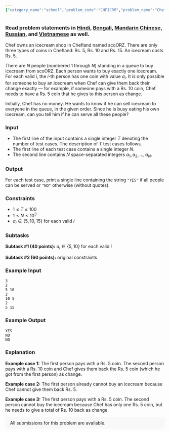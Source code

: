 ```yaml
---
{"category_name":"school","problem_code":"CHFICRM","problem_name":"Chef and Icecream","problemComponents":{"constraints":"","constraintsState":false,"subtasks":"","subtasksState":false,"inputFormat":"","inputFormatState":false,"outputFormat":"","outputFormatState":false,"sampleTestCases":{"0":{"id":1,"input":"3\r\n2\r\n5 10\r\n2\r\n10 5\r\n2\r\n5 15","output":"YES\r\nNO\r\nNO","explanation":"**Example case 1:** The first person pays with a Rs. 5 coin. The second person pays with a Rs. 10 coin and Chef gives them back the Rs. 5 coin (which he got from the first person) as change.\r\n\r\n**Example case 2:** The first person already cannot buy an icecream because Chef cannot give them back Rs. 5.\r\n\r\n**Example case 3:** The first person pays with a Rs. 5 coin. The second person cannot buy the icecream because Chef has only one Rs. 5 coin, but he needs to give a total of Rs. 10 back as change.","isDeleted":false}}},"video_editorial_url":"https://youtu.be/YLLXhDZFUx4","languages_supported":{"0":"CPP14","1":"C","2":"JAVA","3":"PYTH 3.6","4":"CPP17","5":"PYTH","6":"PYP3","7":"CS2","8":"ADA","9":"PYPY","10":"TEXT","11":"PAS fpc","12":"NODEJS","13":"RUBY","14":"PHP","15":"GO","16":"HASK","17":"TCL","18":"PERL","19":"SCALA","20":"LUA","21":"kotlin","22":"BASH","23":"JS","24":"LISP sbcl","25":"rust","26":"PAS gpc","27":"BF","28":"CLOJ","29":"R","30":"D","31":"CAML","32":"FORT","33":"ASM","34":"swift","35":"FS","36":"WSPC","37":"LISP clisp","38":"SQL","39":"SCM guile","40":"PERL6","41":"ERL","42":"CLPS","43":"ICK","44":"NICE","45":"PRLG","46":"ICON","47":"COB","48":"SCM chicken","49":"PIKE","50":"SCM qobi","51":"ST","52":"SQLQ","53":"NEM"},"max_timelimit":1,"source_sizelimit":50000,"problem_author":"raja1999","problem_tester":"","date_added":"15-05-2020","tags":{"0":"cakewalk","1":"june20","2":"raja1999","3":"rajarshi_basu"},"problem_difficulty_level":"Cakewalk","best_tag":"","editorial_url":"https://discuss.codechef.com/problems/CHFICRM","time":{"view_start_date":1592213402,"submit_start_date":1592213402,"visible_start_date":1592213402,"end_date":1735669800},"is_direct_submittable":false,"problemDiscussURL":"https://discuss.codechef.com/search?q=CHFICRM","is_proctored":false,"visitedContests":{},"layout":"problem"}
---
```

### Read problem statements in [Hindi](https://www.codechef.com/download/translated/JUNE20/hindi/CHFICRM.pdf), [Bengali](https://www.codechef.com/download/translated/JUNE20/bengali/CHFICRM.pdf), [Mandarin Chinese](https://www.codechef.com/download/translated/JUNE20/mandarin/CHFICRM.pdf), [Russian](https://www.codechef.com/download/translated/JUNE20/russian/CHFICRM.pdf), and [Vietnamese](https://www.codechef.com/download/translated/JUNE20/vietnamese/CHFICRM.pdf) as well.

Chef owns an icecream shop in Chefland named scoORZ. There are only three types of coins in Chefland: Rs. 5, Rs. 10 and Rs. 15. An icecream costs Rs. 5.

There are $N$ people (numbered $1$ through $N$) standing in a queue to buy icecream from scoORZ. Each person wants to buy exactly one icecream. For each valid $i$, the $i$-th person has one coin with value $a_i$. It is only possible for someone to buy an icecream when Chef can give them back their change exactly ― for example, if someone pays with a Rs. 10 coin, Chef needs to have a Rs. 5 coin that he gives to this person as change.

Initially, Chef has no money. He wants to know if he can sell icecream to everyone in the queue, in the given order. Since he is busy eating his own icecream, can you tell him if he can serve all these people?

### Input
- The first line of the input contains a single integer $T$ denoting the number of test cases. The description of $T$ test cases follows.
- The first line of each test case contains a single integer $N$.
- The second line contains $N$ space-separated integers $a_1, a_2, \ldots, a_N$.

### Output
For each test case, print a single line containing the string `"YES"` if all people can be served or `"NO"` otherwise (without quotes).

### Constraints
- $1 \le T \le 100$
- $1 \le N \le 10^3$
- $a_i \in \{5, 10, 15\}$ for each valid $i$

### Subtasks
**Subtask #1 (40 points):** $a_i \in \{5, 10\}$ for each valid $i$

**Subtask #2 (60 points):** original constraints

### Example Input
```
3
2
5 10
2
10 5
2
5 15
```

### Example Output
```
YES
NO
NO
```

### Explanation
**Example case 1:** The first person pays with a Rs. 5 coin. The second person pays with a Rs. 10 coin and Chef gives them back the Rs. 5 coin (which he got from the first person) as change.

**Example case 2:** The first person already cannot buy an icecream because Chef cannot give them back Rs. 5.

**Example case 3:** The first person pays with a Rs. 5 coin. The second person cannot buy the icecream because Chef has only one Rs. 5 coin, but he needs to give a total of Rs. 10 back as change.

<aside style='background: #f8f8f8;padding: 10px 15px;'><div>All submissions for this problem are available.</div></aside>